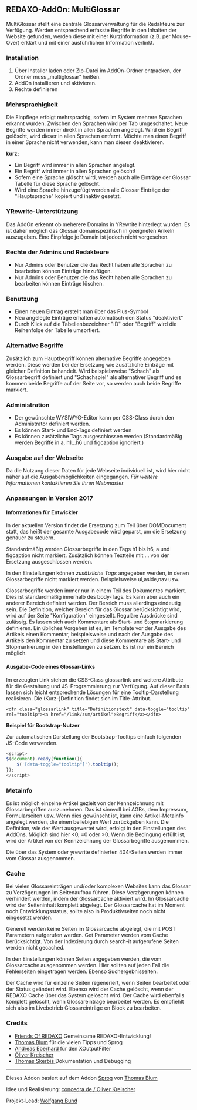 ## REDAXO-AddOn: MultiGlossar

MultiGlossar stellt eine zentrale Glossarverwaltung für die Redakteure zur Verfügung. Werden entsprechend erfasste Begriffe in den Inhalten der Website gefunden, werden diese mit einer Kurzinformation (z.B. per Mouse-Over) erklärt und mit einer ausführlichen Information verlinkt.

### Installation
1. Über Installer laden oder Zip-Datei im AddOn-Ordner entpacken, der Ordner muss „multiglossar“ heißen.
2. AddOn installieren und aktivieren.
3. Rechte definieren

### Mehrsprachigkeit
Die Einpflege erfolgt mehrsprachig, sofern im System mehrere Sprachen erkannt wurden. Zwischen den Sprachen wird per Tab umgeschaltet. 
Neue Begriffe werden immer direkt in allen Sprachen angelegt. Wird ein Begriff gelöscht, wird dieser in allen Sprachen entfernt. 
Möchte man einen Begriff in einer Sprache nicht verwenden, kann man diesen deaktivieren. 

**kurz:**
- Ein Begriff wird immer in allen Sprachen angelegt.
- Ein Begriff wird immer in allen Sprachen gelöscht!
- Sofern eine Sprache glöscht wird, werden auch alle Einträge der Glossar Tabelle für diese Sprache gelöscht.
- Wird eine Sprache hinzugefügt werden alle Glossar Einträge der "Hauptsprache" kopiert und inaktiv gesetzt.

### YRewrite-Unterstützung
Das AddOn erkennt ob meherere Domains in YRewrite hinterlegt wurden. Es ist daher möglich das Glossar domainspezifisch in geeigneten Arikeln auszugeben. Eine Einpfelge je Domain ist jedoch nicht vorgesehen. 

### Rechte der Admins und Redakteure
- Nur Admins oder Benutzer die das Recht haben alle Sprachen zu bearbeiten können Einträge hinzufügen.
- Nur Admins oder Benutzer die das Recht haben alle Sprachen zu bearbeiten können Einträge löschen.

### Benutzung 
- Einen neuen Eintrag erstellt man über das Plus-Symbol
- Neu angelegte Einträge erhalten automatisch den Status "deaktiviert"
- Durch Klick auf die Tabellenbezeichner "ID" oder "Begriff" wird die Reihenfolge der Tabelle umsortiert.

### Alternative Begriffe
Zusätzlich zum Hauptbegriff können alternative Begriffe angegeben werden. Diese werden bei der Ersetzung wie zusätzliche Einträge mit gleicher Definition behandelt. Wird beispielsweise "Schach" als Glossarbegriff definiert und "Schachspiel" als alternativer Begriff und es kommen beide Begriffe auf der Seite vor, so werden auch beide Begriffe markiert.

### Administration
- Der gewünschte WYSIWYG-Editor kann per CSS-Class durch den Administrator definiert werden. 
- Es können Start- und End-Tags definiert werden
- Es können zusätzliche Tags ausgeschlossen werden (Standardmäßig werden Begriffe in a, h1...h6 und figcaption ignoriert.)

### Ausgabe auf der Webseite
Da die Nutzung dieser Daten für jede Webseite individuell ist, wird hier nicht näher auf die Ausgabemöglichkeiten eingegangen.
_Für weitere Informationen kontaktieren Sie Ihren Webmaster_


### Anpassungen in Version 2017

#### Informationen für Entwickler

In der aktuellen Version findet die Ersetzung zum Teil über DOMDocument statt, das heißt der gesamte Ausgabecode wird geparst, um die Ersetzung genauer zu steuern.

Standardmäßig werden Glossarbegriffe in den Tags h1 bis h6, a und figcaption nicht markiert. Zusätzlich können Textteile mit <!--exclude-->...<!--endexclude--> von der Ersetzung ausgeschlossen werden.

In den Einstellungen können *zusätzliche Tags* angegeben werden, in denen Glossarbegriffe nicht markiert werden. Beispielsweise ul,aside,nav usw.

Glossarbegriffe werden immer nur in einem Teil des Dokumentes markiert. Dies ist standardmäßig innerhalb des body-Tags. Es kann aber auch ein anderer Bereich definiert werden. Der Bereich muss allerdings eindeutig sein.
Die Definition, welcher Bereich für das Glossar berücksichtigt wird, wird auf der Seite "Konfiguration" eingestellt. Reguläre Ausdrücke sind zulässig. Es lassen sich auch Kommentare als Start- und Stopmarkierung definieren. Ein übliches Vorgehen ist es, im Template vor der Ausgabe des Artikels einen Kommentar, beispielsweise <!--glossar_start--> und nach der Ausgabe des Artikels den Kommentar <!--glossar_stop--> zu setzen und diese Kommentare als Start- und Stopmarkierung in den Einstellungen zu setzen.
Es ist nur ein Bereich möglich.

#### Ausgabe-Code eines Glossar-Links

Im erzeugten Link stehen die CSS-Class glossarlink und weitere Attribute für die Gestaltung und JS-Programmierung zur Verfügung. Auf dieser Basis lassen sich leicht entsprechende Lösungen für eine Tooltip-Darstellung realisieren. Die (Kurz-)Definition findet sich im Title-Attribut. 

`<dfn class="glossarlink" title="Definitionstext" data-toggle="tooltip" rel="tooltip"><a href="/link/zum/artikel">Begriff</a></dfn>`

**Beispiel für Bootstrap-Nutzer**

Zur automatischen Darstellung der Bootstrap-Tooltips einfach folgenden JS-Code verwenden. 
```javascript
<script>
$(document).ready(function(){
    $('[data-toggle="tooltip"]').tooltip(); 
});
</script>
```

### Metainfo

Es ist möglich einzelne Artikel gezielt von der Kennzeichnung mit Glossarbegriffen auszunehmen. Das ist sinnvoll bei AGBs, dem Impressum, Formularseiten usw. Wenn dies gewünscht ist, kann eine Artikel-Metainfo angelegt werden, die einen beliebigen Wert zurückgeben kann. Die Definition, wie der Wert ausgewertet wird, erfolgt in den Einstellungen des AddOns. Möglich sind hier <0, =0 oder >0. Wenn die Bedingung erfüllt ist, wird der Artikel von der Kennzeichnung der Glossarbegriffe ausgenommen.

Die über das System oder yrewrite definierten 404-Seiten werden immer vom Glossar ausgenommen.

### Cache

Bei vielen Glossareinträgen und/oder komplexen Websites kann das Glossar zu Verzögerungen im Seitenaufbau führen. Diese Verzögerungen können verhindert werden, indem der Glossarcache aktiviert wird. Im Glossarcache wird der Seiteninhalt komplett abgelegt. Der Glossarcache hat im Moment noch Entwicklungsstatus, sollte also in Produktivseiten noch nicht eingesetzt werden.

Generell werden keine Seiten im Glossarcache abgelegt, die mit POST Parametern aufgerufen werden. Get Parameter werden vom Cache berücksichtigt. Von der Indexierung durch search-it aufgerufene Seiten werden nicht gecached.

In den Einstellungen können Seiten angegeben werden, die vom Glossarcache ausgenommen werden. Hier sollten auf jeden Fall die Fehlerseiten eingetragen werden. Ebenso Suchergebnisseiten.

Der Cache wird für einzelne Seiten regeneriert, wenn Seiten bearbeitet oder der Status geändert wird. Ebenso wird der Cache gelöscht, wenn der REDAXO Cache über das System gelöscht wird. Der Cache wird ebenfalls komplett gelöscht, wenn Glossareinträge bearbeitet werden. Es empfiehlt sich also im Livebetrieb Glossareinträge en Block zu bearbeiten.

### Credits

* [Friends Of REDAXO](https://github.com/FriendsOfREDAXO) Gemeinsame REDAXO-Entwicklung!
* [Thomas Blum](https://github.com/tbaddade) für die vielen Tipps und Sprog
* [Andreas Eberhard ](https://github.com/aeberhard) für den XOutputFilter
* [Oliver Kreischer ](http://concedra.de)
* [Thomas Skerbis ](http://klxm.de) Dokumentation und Debugging

---

Dieses Addon basiert auf dem Addon [Sprog](https://github.com/tbaddade/redaxo_sprog) von [Thomas Blum](https://github.com/tbaddade)

Idee und Realisierung: [concedra.de / Oliver Kreischer](http://concedra.de)

Projekt-Lead: [Wolfgang Bund](http://agile-websites.de)
